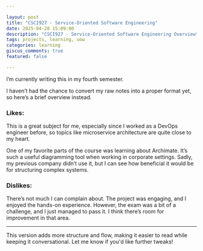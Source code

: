 ```yaml
---

layout: post  
title: "CSCI927 - Service-Oriented Software Engineering"  
date: 2025-04-28 15:09:00  
description: "CSCI927 - Service-Oriented Software Engineering Overview"  
tags: projects, learning, uow  
categories: learning  
giscus_comments: true  
featured: false  

---
```


I’m currently writing this in my fourth semester.

I haven’t had the chance to convert my raw notes into a proper format yet, so here’s a brief overview instead.

### Likes:

This is a great subject for me, especially since I worked as a DevOps engineer before, so topics like microservice architecture are quite close to my heart.

One of my favorite parts of the course was learning about Archimate. It’s such a useful diagramming tool when working in corporate settings. Sadly, my previous company didn’t use it, but I can see how beneficial it would be for structuring complex systems.

### Dislikes:

There’s not much I can complain about. The project was engaging, and I enjoyed the hands-on experience. However, the exam was a bit of a challenge, and I just managed to pass it. I think there’s room for improvement in that area.


---

This version adds more structure and flow, making it easier to read while keeping it conversational. Let me know if you'd like further tweaks!